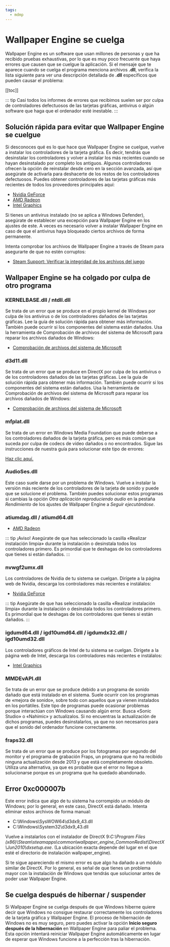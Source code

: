 ```yaml
---
tags:
  - mdmp
---
```


# Wallpaper Engine se cuelga

Wallpaper Engine es un software que usan millones de personas y que ha recibido pruebas exhaustivas, por lo que es muy poco frecuente que haya errores que causen que se cuelgue la aplicación. Si el mensaje que te aparece cuando se cuelga el programa menciona archivos **.dll**, verifica la lista siguiente para ver una descripción detallada de **.dll** específicos que pueden causar el problema:

[[toc]]

::: tip Casi todos los informes de errores que recibimos suelen ser por culpa de controladores defectuosos de las tarjetas gráficas, antivirus o algún software que haga que el ordenador esté inestable. :::

## Solución rápida para evitar que Wallpaper Engine se cuelgue

Si desconoces qué es lo que hace que Wallpaper Engine se cuelgue, vuelve a instalar los controladores de la tarjeta gráfica. Es decir, tendrás que desinstalar los controladores y volver a instalar los más recientes cuando se hayan desinstalado por completo los antiguos. Algunos controladores ofrecen la opción de reinstalar desde cero en la sección avanzada, así que asegúrate de activarla para deshacerte de los restos de los controladores defectuosos. Puedes obtener controladores de las tarjetas gráficas más recientes de todos los proveedores principales aquí:

* [Nvidia GeForce](https://www.nvidia.es/Download/index.aspx?lang=es)
* [AMD Radeon](https://www.amd.com/es/support)
* [Intel Graphics](https://downloadcenter.intel.com/product/80939/Graphics-Drivers)

Si tienes un antivirus instalado (no se aplica a Windows Defender), asegúrate de establecer una excepción para Wallpaper Engine en los ajustes de este. A veces es necesario volver a instalar Wallpaper Engine en caso de que el antivirus haya bloqueado ciertos archivos de forma permanente.

Intenta comprobar los archivos de Wallpaper Engine a través de Steam para asegurarte de que no estén corruptos:

* [Steam Support: Verificar la integridad de los archivos del juego](https://support.steampowered.com/kb_article.php?ref=2037-QEUH-3335&l=spanish)

## Wallpaper Engine se ha colgado por culpa de otro programa

### KERNELBASE.dll / ntdll.dll

Se trata de un error que se produce en el propio kernel de Windows por culpa de los antivirus o de los controladores dañados de las tarjetas gráficas. Lee la guía de solución rápida para obtener más información. También puede ocurrir si los componentes del sistema están dañados. Usa la herramienta de Comprobación de archivos del sistema de Microsoft para reparar los archivos dañados de Windows:

* [Comprobación de archivos del sistema de Microsoft](https://support.microsoft.com/es-es/help/929833/use-the-system-file-checker-tool-to-repair-missing-or-corrupted-system)

### d3d11.dll

Se trata de un error que se produce en DirectX por culpa de los antivirus o de los controladores dañados de las tarjetas gráficas. Lee la guía de solución rápida para obtener más información. También puede ocurrir si los componentes del sistema están dañados. Usa la herramienta de Comprobación de archivos del sistema de Microsoft para reparar los archivos dañados de Windows:

* [Comprobación de archivos del sistema de Microsoft](https://support.microsoft.com/es-es/help/929833/use-the-system-file-checker-tool-to-repair-missing-or-corrupted-system)

### mfplat.dll

Se trata de un error en Windows Media Foundation que puede deberse a los controladores dañados de la tarjeta gráfica, pero es más común que suceda por culpa de codecs de vídeo dañados o no encontrados. Sigue las instrucciones de nuestra guía para solucionar este tipo de errores:

[Haz clic aquí.](/noshow/notplaying.html)

### AudioSes.dll

Este caso suele darse por un problema de Windows. Vuelve a instalar la versión más reciente de los controladores de la tarjeta de sonido y puede que se solucione el problema. También puedes solucionar estos programas si cambias la opción *Otra aplicación reproduciendo audio* en la pestaña *Rendimiento* de los ajustes de Wallpaper Engine a *Seguir ejecutándose*.

### atiumdag.dll / atiumd64.dll

* [AMD Radeon](https://www.amd.com/es/support)

::: tip ¡Aviso! Asegúrate de que has seleccionado la casilla «Realizar instalación limpia» durante la instalación o desinstala todos los controladores primero. Es primordial que te deshagas de los controladores que tienes si están dañados. :::

### nvwgf2umx.dll

Los controladores de Nvidia de tu sistema se cuelgan. Dirígete a la página web de Nvidia, descarga los controladores más recientes e instálalos:

* [Nvidia GeForce](https://www.nvidia.es/Download/index.aspx?lang=es)

::: tip Asegúrate de que has seleccionado la casilla «Realizar instalación limpia» durante la instalación o desinstala todos los controladores primero. Es primordial que te deshagas de los controladores que tienes si están dañados. :::

### igdumd64.dll / igd10umd64.dll / igdumdx32.dll / igd10umd32.dll

Los controladores gráficos de Intel de tu sistema se cuelgan. Dirígete a la página web de Intel, descarga los controladores más recientes e instálalos:

* [Intel Graphics](https://downloadcenter.intel.com/product/80939/Graphics-Drivers)


### MMDEvAPI.dll

Se trata de un error que se produce debido a un programa de sonido dañado que está instalado en el sistema. Suele ocurrir con los programas de «mejora de sonido», sobre todo con aquellos que ya vienen instalados en los portátiles. Este tipo de programas puede ocasionar problemas porque interactúan con Windows causando algún error. Busca «Sonic Studio» o «Nahimic» y actualízalos. Si no encuentras la actualización de dichos programas, puedes desinstalarlos, ya que no son necesarios para que el sonido del ordenador funcione correctamente.

### fraps32.dll

Se trata de un error que se produce por los fotogramas por segundo del monitor y el programa de grabación Fraps, un programa que no ha recibido ninguna actualización desde 2013 y que está completamente obsoleto. Utiliza una alternativa, ya que es probable que el error no llegue a solucionarse porque es un programa que ha quedado abandonado.

## Error 0xc000007b

Este error indica que algo de tu sistema ha corrompido un módulo de Windows; por lo general, en este caso, DirectX está dañado. Intenta eliminar estos archivos de forma manual:

* C:\Windows\SysWOW64\d3dx9_43.dll
* C:\Windows\System32\d3dx9_43.dll

Vuelve a instalarlos con el instalador de DirectX 9:*C:\Program Files (x86)\Steam\steamapps\common\wallpaper_engine\_CommonRedist\DirectX\Jun2010\dxsetup.exe*. (La ubicación exacta depende del lugar en el que esté el directorio de instalación wallpaper_engine).

Si te sigue apareciendo el mismo error es que algo ha dañado a un módulo similar de DirectX. Por lo general, es señal de que tienes un problema mayor con la instalación de Windows que tendrás que solucionar antes de poder usar Wallpaper Engine.

## Se cuelga después de hibernar / suspender

Si Wallpaper Engine se cuelga después de que Windows hiberne quiere decir que Windows no consigue restaurar correctamente los controladores de la tarjeta gráfica y Wallpaper Engine. El proceso de hibernación de Windows no es muy seguro, pero puedes activar la opción **Inicio seguro después de la hibernación** en Wallpaper Engine para paliar el problema. Esta opción intentará reiniciar Wallpaper Engine automáticamente en lugar de esperar que Windows funcione a la perfección tras la hibernación.